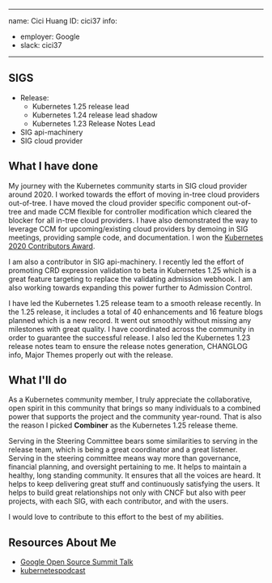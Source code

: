 -------------------------------------------------------------
name: Cici Huang
ID: cici37
info:
  - employer: Google
  - slack: cici37
-------------------------------------------------------------

<!-- Please make a copy of this template as "candidate-githubid.md" and save it to
the election directory -->

## SIGS

- Release:
  - Kubernetes 1.25 release lead
  - Kubernetes 1.24 release lead shadow
  - Kubernetes 1.23 Release Notes Lead
- SIG api-machinery
- SIG cloud provider


## What I have done

My journey with the Kubernetes community starts in SIG cloud provider around 2020. I worked towards the effort of moving in-tree cloud providers out-of-tree. I have moved the cloud provider specific component out-of-tree and made CCM flexible for controller modification which cleared the blocker for all in-tree cloud providers. I have also demonstrated the way to leverage CCM for upcoming/existing cloud providers by demoing in SIG meetings, providing sample code, and documentation. I won the [Kubernetes 2020 Contributors Award](https://www.kubernetes.dev/community/awards/2020/). 

I am also a contributor in SIG api-machinery. I recently led the effort of promoting CRD expression validation to beta in Kubernetes 1.25 which is a great feature targeting to replace the validating admission webhook. I am also working towards expanding this power further to Admission Control.

I have led the Kubernetes 1.25 release team to a smooth release recently. In the 1.25 release, it includes a total of 40 enhancements and 16 feature blogs planned which is a new record. It went out smoothly without missing any milestones with great quality. I have coordinated across the community in order to guarantee the successful release. I also led the Kubernetes 1.23 release notes team to ensure the release notes generation, CHANGLOG info, Major Themes properly out with the release.

## What I'll do

As a Kubernetes community member, I truly appreciate the collaborative, open spirit in this community that brings so many individuals to a combined power that supports the project and the community year-round. That is also the reason I picked **Combiner** as the Kubernetes 1.25 release theme. 

Serving in the Steering Committee bears some similarities to serving in the release team, which is being a great coordinator and a great listener. Serving in the steering committee means way more than governance, financial planning, and oversight pertaining to me. It helps to maintain a healthy, long standing community. It ensures that all the voices are heard. It helps to keep delivering great stuff and continuously satisfying the users. It helps to build great relationships not only with CNCF but also with peer projects, with each SIG, with each contributor, and with the users.

I would love to contribute to this effort to the best of my abilities.


## Resources About Me

- [Google Open Source Summit Talk](https://www.youtube.com/watch?v=cPO8dHtxcuk)
- [kubernetespodcast](https://kubernetespodcast.com/episode/187-kubernetes-1.25/)
